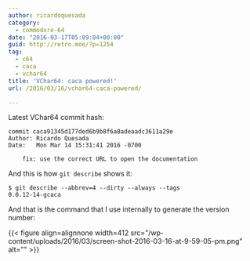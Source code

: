```yaml
---
author: ricardoquesada
category:
  - commodore-64
date: "2016-03-17T05:09:04+00:00"
guid: http://retro.moe/?p=1254
tag:
  - c64
  - caca
  - vchar64
title: 'VChar64: caca powered!'
url: /2016/03/16/vchar64-caca-powered/

---
```

Latest VChar64 commit hash:

```
commit caca91345d177ded6b9b8f6a8adeaadc3611a29e
Author: Ricardo Quesada
Date:   Mon Mar 14 15:31:41 2016 -0700

    fix: use the correct URL to open the documentation

```

And this is how `git describe` shows it:

```
$ git describe --abbrev=4 --dirty --always --tags
0.0.12-14-gcaca

```

And that is the command that I use internally to generate the version number:

{{< figure align=alignnone width=412 src="/wp-content/uploads/2016/03/screen-shot-2016-03-16-at-9-59-05-pm.png" alt="" >}}
